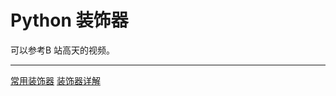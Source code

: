 # Python 装饰器

可以参考B 站高天的视频。

------------------
[常用装饰器](https://wiki.python.org/moin/PythonDecoratorLibrary)
[装饰器详解](https://coolshell.cn/articles/11265.html)
